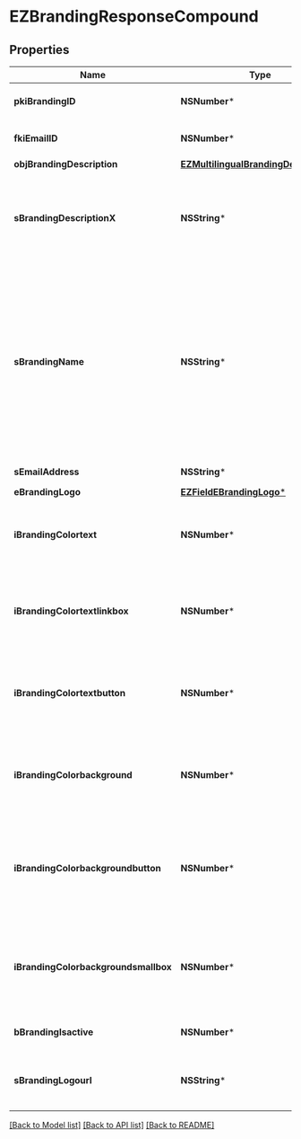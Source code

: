 # EZBrandingResponseCompound

## Properties
Name | Type | Description | Notes
------------ | ------------- | ------------- | -------------
**pkiBrandingID** | **NSNumber*** | The unique ID of the Branding | 
**fkiEmailID** | **NSNumber*** | The unique ID of the Email | [optional] 
**objBrandingDescription** | [**EZMultilingualBrandingDescription***](EZMultilingualBrandingDescription.md) |  | 
**sBrandingDescriptionX** | **NSString*** | The Description of the Branding in the language of the requester | 
**sBrandingName** | **NSString*** | The name of the Branding  This value will only be set if you wish to overwrite the default name. If you want to keep the default name, leave this property empty | [optional] 
**sEmailAddress** | **NSString*** | The email address. | [optional] 
**eBrandingLogo** | [**EZFieldEBrandingLogo***](EZFieldEBrandingLogo.md) |  | 
**iBrandingColortext** | **NSNumber*** | The color of the text. This is a RGB color converted into integer | 
**iBrandingColortextlinkbox** | **NSNumber*** | The color of the text in the link box. This is a RGB color converted into integer | 
**iBrandingColortextbutton** | **NSNumber*** | The color of the text in the button. This is a RGB color converted into integer | 
**iBrandingColorbackground** | **NSNumber*** | The color of the background. This is a RGB color converted into integer | 
**iBrandingColorbackgroundbutton** | **NSNumber*** | The color of the background of the button. This is a RGB color converted into integer | 
**iBrandingColorbackgroundsmallbox** | **NSNumber*** | The color of the background of the small box. This is a RGB color converted into integer | 
**bBrandingIsactive** | **NSNumber*** | Whether the Branding is active or not | 
**sBrandingLogourl** | **NSString*** | The url of the picture used as logo in the Branding | [optional] 

[[Back to Model list]](../README.md#documentation-for-models) [[Back to API list]](../README.md#documentation-for-api-endpoints) [[Back to README]](../README.md)


